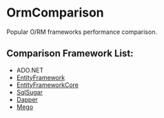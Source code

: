 # OrmComparison
Popular O/RM frameworks performance comparison.

## Comparison Framework List:

* ADO.NET
* [EntityFramework](https://github.com/aspnet/EntityFramework6)
* [EntityFrameworkCore](https://github.com/aspnet/EntityFrameworkCore)
* [SqlSugar](https://github.com/sunkaixuan/SqlSugar)
* [Dapper](https://github.com/StackExchange/Dapper)
* [Mego](https://github.com/CarefreeXT/Mego)

